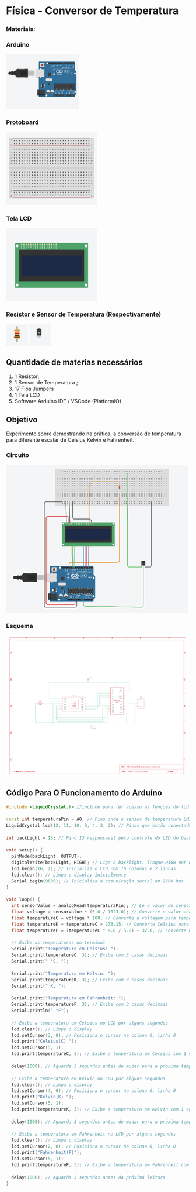# Física - Conversor de Temperatura 

### Materiais:

### Arduino

<img src="image/Captura de tela 2024-07-10 111317.png" alt = "Arduino" width="200" height="150">

### Protoboard

<img src="image/Captura de tela 2024-07-10 111312.png" alt="Protoboard" width="250" height="200">

### Tela LCD

<img src="image/Captura de tela 2024-07-10 211054.png" alt="Tela LCD" width="250" height="200">

### Resistor e Sensor de Temperatura (Respectivamente)

<img src="image/Captura de tela 2024-07-10 111327.png" alt="Resistência" width="60" height="60">
<img src="image/Captura de tela 2024-07-10 211140.png" alt="Sensor De Temperatura" width="60" height="60">


## Quantidade de materias necessários
1. 1 Resistor;
2. 1 Sensor de Temperatura ;
3. 17 Fios Jumpers
4. 1 Tela LCD   
5. Software Arduino IDE / VSCode (PlatformIO)

## Objetivo

Experimento sobre demostrando na prática, a conversão de temperatura para diferente escalar de Celsius,Kelvin e Fahrenheit.


### Circuíto 


<img src="image/conversor de temperatua com tela.png" alt="Circuíto Montado" width="500" height="">

### Esquema

<img src="image/Captura de tela 2024-07-10 212601.png" alt="Esquema do Circuíto" width="500" height="">


## Código Para O Funcionamento do Arduíno 
```c++
#include <LiquidCrystal.h> //include para ter acesso as funções do lcd

const int temperaturaPin = A0; // Pino onde o sensor de temperatura LM35 está conectado
LiquidCrystal lcd(12, 11, 10, 5, 4, 3, 2); // Pinos que estão conectado no lcd

int backLight = 13; // Pino 13 responsável pelo controle do LED do backlight (luz de fundo)

void setup() {
  pinMode(backLight, OUTPUT);
  digitalWrite(backLight, HIGH); // Liga o backlight. Troque HIGH por LOW para desligar.
  lcd.begin(16, 2); // Inicializa o LCD com 16 colunas e 2 linhas
  lcd.clear(); // Limpa o display inicialmente
  Serial.begin(9600); // Inicializa a comunicação serial em 9600 bps
}

void loop() {
  int sensorValue = analogRead(temperaturaPin); // Lê o valor do sensor de temperatura 
  float voltage = sensorValue * (5.0 / 1023.0); // Converte o valor analógico para voltagem
  float temperatureC = voltage * 100; // Converte a voltagem para temperatura em Celsius
  float temperatureK = temperatureC + 273.15; // Converte Celsius para Kelvin
  float temperatureF = (temperatureC * 9.0 / 5.0) + 32.0; // Converte Celsius para Fahrenheit

  // Exibe as temperaturas no terminal
  Serial.print("Temperatura em Celsius: ");
  Serial.print(temperatureC, 3); // Exibe com 3 casas decimais
  Serial.print(" °C, ");
  
  Serial.print("Temperatura em Kelvin: ");
  Serial.print(temperatureK, 3); // Exibe com 3 casas decimais
  Serial.print(" K, ");
  
  Serial.print("Temperatura em Fahrenheit: ");
  Serial.print(temperatureF, 3); // Exibe com 3 casas decimais
  Serial.println(" °F");

  // Exibe a temperatura em Celsius no LCD por alguns segundos
  lcd.clear(); // Limpa o display
  lcd.setCursor(3, 0); // Posiciona o cursor na coluna 0, linha 0
  lcd.print("Celsius(C) ");
  lcd.setCursor(5, 1);
  lcd.print(temperatureC, 3); // Exibe a temperatura em Celsius com 1 casa decimal

  delay(1000); // Aguarda 3 segundos antes de mudar para a próxima temperatura

  // Exibe a temperatura em Kelvin no LCD por alguns segundos
  lcd.clear(); // Limpa o display
  lcd.setCursor(4, 0); // Posiciona o cursor na coluna 0, linha 0
  lcd.print("Kelvin(K) ");
  lcd.setCursor(5, 1);
  lcd.print(temperatureK, 3); // Exibe a temperatura em Kelvin com 1 casa decimal

  delay(1000); // Aguarda 3 segundos antes de mudar para a próxima temperatura

  // Exibe a temperatura em Fahrenheit no LCD por alguns segundos
  lcd.clear(); // Limpa o display
  lcd.setCursor(2, 0); // Posiciona o cursor na coluna 0, linha 0
  lcd.print("Fahrenheit(F)");
  lcd.setCursor(5, 1);
  lcd.print(temperatureF, 3); // Exibe a temperatura em Fahrenheit com 1 casa decimal

  delay(1000); // Aguarda 3 segundos antes da próxima leitura
}

```

